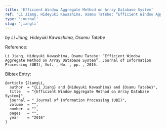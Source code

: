 ```yaml
---
title: 'Efficient Window Aggregate Method on Array Database System'
ref: 'Li Jiang, Hideyuki Kawashima, Osamu Tatebe: “Efficient Window Aggregate Method on Array Database System”, Journal of Information Processing (UBI), Vol. , No. , pp. , 2016.'
type: 'journal'
slug: 'jiangli'
---
```


*by Li Jiang, Hideyuki Kawashima, Osamu Tatebe*

Reference:
```
Li Jiang, Hideyuki Kawashima, Osamu Tatebe: “Efficient Window Aggregate Method on Array Database System”, Journal of Information Processing (UBI), Vol. , No. , pp. , 2016.
```

Bibtex Entry:
```
@article {JiangLi,
  author  = "{Li Jiang} and {Hideyuki Kawashima} and {Osamu Tatebe}",
  title   = "{Efficient Window Aggregate Method on Array Database System}",
  journal = " Journal of Information Processing (UBI)",
  volume  = "",
  number  = "",
  pages   = "",
  year    = "2016"
}
```
